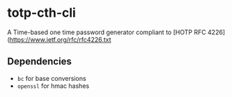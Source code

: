 totp-cth-cli
======================

A Time-based one time password generator compliant to [HOTP RFC 4226](https://www.ietf.org/rfc/rfc4226.txt

Dependencies
----------------------
* `bc` for base conversions
* `openssl` for hmac hashes
